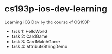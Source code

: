cs193p-ios-dev-learning
========================

Learning iOS Dev by the course of CS193P

* task 1: HelloWorld
* task 2: CardGame
* task 3: CardMatchGame
* task 4: AttributeStringDemo
